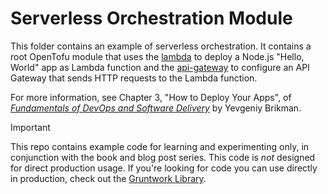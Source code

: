 # Serverless Orchestration Module

This folder contains an example of serverless orchestration. It contains a root OpenTofu module that uses 
the [lambda](../../modules/lambda) to deploy a Node.js "Hello, World" app as Lambda function and the 
[api-gateway](../../modules/api-gateway) to configure an API Gateway that sends HTTP requests to the Lambda function. 

For more information, see Chapter 3, "How to Deploy Your Apps", of
[_Fundamentals of DevOps and Software Delivery_](https://www.fundamentals-of-devops.com) by Yevgeniy Brikman.

> [!IMPORTANT]  
> This repo contains example code for learning and experimenting only, in conjunction with the book and blog post
> series. This code is _not_ designed for direct production usage. If you're looking for code you can use directly in
> production, check out the [Gruntwork Library](https://www.gruntwork.io/products/library).
